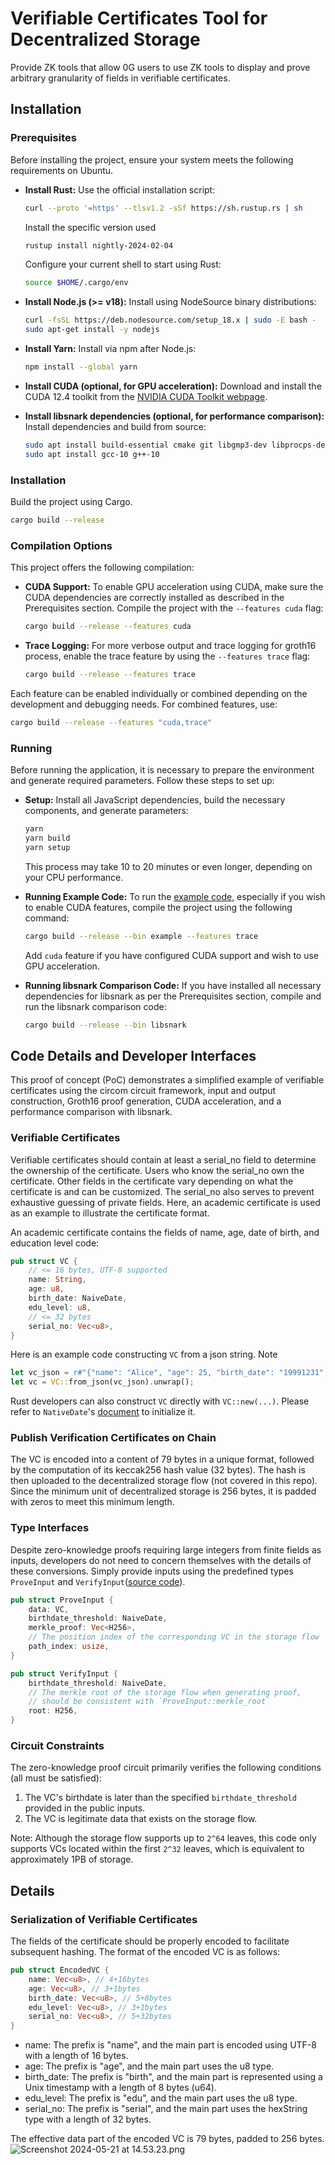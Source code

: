 # Verifiable Certificates Tool for Decentralized Storage

Provide ZK tools that allow 0G users to use ZK tools to display and prove arbitrary granularity of fields in verifiable certificates.

## Installation

### Prerequisites

Before installing the project, ensure your system meets the following requirements on Ubuntu.

- **Install Rust:**
  Use the official installation script:
  ```bash
  curl --proto '=https' --tlsv1.2 -sSf https://sh.rustup.rs | sh
  ```
  Install the specific version used
  ```bash
  rustup install nightly-2024-02-04
  ```
  Configure your current shell to start using Rust:
  ```bash
  source $HOME/.cargo/env
  ```

- **Install Node.js (>= v18):**
  Install using NodeSource binary distributions:
  ```bash
  curl -fsSL https://deb.nodesource.com/setup_18.x | sudo -E bash -
  sudo apt-get install -y nodejs
  ```

- **Install Yarn:**
  Install via npm after Node.js:
  ```bash
  npm install --global yarn
  ```

- **Install CUDA (optional, for GPU acceleration):**
  Download and install the CUDA 12.4 toolkit from the [NVIDIA CUDA Toolkit webpage](https://developer.nvidia.com/cuda-12-4-1-download-archive).

- **Install libsnark dependencies (optional, for performance comparison):**
  Install dependencies and build from source:
  ```bash
  sudo apt install build-essential cmake git libgmp3-dev libprocps-dev python3-markdown libboost-program-options-dev libssl-dev python3 pkg-config
  sudo apt install gcc-10 g++-10
  ```

### Installation

Build the project using Cargo.

```bash
cargo build --release
```

### Compilation Options

This project offers the following compilation:

- **CUDA Support:**
  To enable GPU acceleration using CUDA, make sure the CUDA dependencies are correctly installed as described in the Prerequisites section. Compile the project with the `--features cuda` flag:
  ```bash
  cargo build --release --features cuda
  ```

- **Trace Logging:**
  For more verbose output and trace logging for groth16 process, enable the trace feature by using the `--features trace` flag:
  ```bash
  cargo build --release --features trace
  ```

Each feature can be enabled individually or combined depending on the development and debugging needs. For combined features, use:
```bash
cargo build --release --features "cuda,trace"
```

### Running

Before running the application, it is necessary to prepare the environment and generate required parameters. Follow these steps to set up:

- **Setup:**
   Install all JavaScript dependencies, build the necessary components, and generate parameters:
   ```bash
   yarn
   yarn build
   yarn setup
   ```
   This process may take 10 to 20 minutes or even longer, depending on your CPU performance.

- **Running Example Code:**
  To run the [example code](./src/bin/example.rs), especially if you wish to enable CUDA features, compile the project using the following command:
  ```bash
  cargo build --release --bin example --features trace
  ```
  Add `cuda` feature if you have configured CUDA support and wish to use GPU acceleration.

- **Running libsnark Comparison Code:**
  If you have installed all necessary dependencies for libsnark as per the Prerequisites section, compile and run the libsnark comparison code:
  ```bash
  cargo build --release --bin libsnark
  ```

## Code Details and Developer Interfaces

This proof of concept (PoC) demonstrates a simplified example of verifiable certificates using the circom circuit framework, input and output construction, Groth16 proof generation, CUDA acceleration, and a performance comparison with libsnark.

### Verifiable Certificates

Verifiable certificates should contain at least a serial_no field to determine the ownership of the certificate. Users who know the serial_no own the certificate. Other fields in the certificate vary depending on what the certificate is and can be customized. The serial_no also serves to prevent exhaustive guessing of private fields. Here, an academic certificate is used as an example to illustrate the certificate format. 

An academic certificate contains the fields of name, age, date of birth, and education level code:
```rust
pub struct VC {
    // <= 16 bytes, UTF-8 supported
    name: String, 
    age: u8,
    birth_date: NaiveDate,
    edu_level: u8,
    // <= 32 bytes
    serial_no: Vec<u8>,
}
```

Here is an example code constructing `VC` from a json string. Note
```rust
let vc_json = r#"{"name": "Alice", "age": 25, "birth_date": "19991231", "edu_level": 4, "serial_no": "3921b15ceb8f4be8891d1de1e64af044"}"#;
let vc = VC::from_json(vc_json).unwrap();
```

Rust developers can also construct `VC` directly with `VC::new(...)`. Please refer to `NativeDate`'s [document](https://docs.rs/chrono/latest/chrono/) to initialize it.

### Publish Verification Certificates on Chain

The VC is encoded into a content of 79 bytes in a unique format, followed by the computation of its keccak256 hash value (32 bytes). The hash is then uploaded to the decentralized storage flow (not covered in this repo). Since the minimum unit of decentralized storage is 256 bytes, it is padded with zeros to meet this minimum length.

### Type Interfaces

Despite zero-knowledge proofs requiring large integers from finite fields as inputs, developers do not need to concern themselves with the details of these conversions. Simply provide inputs using the predefined types `ProveInput` and `VerifyInput`([source code](./src/types/input.rs)). 

``` rust
pub struct ProveInput {
    data: VC,
    birthdate_threshold: NaiveDate,
    merkle_proof: Vec<H256>,
    // The position index of the corresponding VC in the storage flow
    path_index: usize,
}
```

``` rust
pub struct VerifyInput {
    birthdate_threshold: NaiveDate,
    // The merkle root of the storage flow when generating proof, 
    // should be consistent with `ProveInput::merkle_root`
    root: H256,
}
```

### Circuit Constraints

The zero-knowledge proof circuit primarily verifies the following conditions (all must be satisfied):
1. The VC's birthdate is later than the specified `birthdate_threshold` provided in the public inputs.
2. The VC is legitimate data that exists on the storage flow.

Note: Although the storage flow supports up to `2^64` leaves, this code only supports VCs located within the first `2^32` leaves, which is equivalent to approximately 1PB of storage.

## Details

### Serialization of Verifiable Certificates

The fields of the certificate should be properly encoded to facilitate subsequent hashing. The format of the encoded VC is as follows:
```rust
pub struct EncodedVC {
    name: Vec<u8>, // 4+16bytes
    age: Vec<u8>, // 3+1bytes
    birth_date: Vec<u8>, // 5+8bytes
    edu_level: Vec<u8>, // 3+1bytes
    serial_no: Vec<u8>, // 5+32bytes
}
```

- name: The prefix is "name", and the main part is encoded using UTF-8 with a length of 16 bytes.
- age: The prefix is "age", and the main part uses the u8 type.
- birth_date: The prefix is "birth", and the main part is represented using a Unix timestamp with a length of 8 bytes (u64).
- edu_level: The prefix is "edu", and the main part uses the u8 type.
- serial_no: The prefix is "serial", and the main part uses the hexString type with a length of 32 bytes.

The effective data part of the encoded VC is 79 bytes, padded to 256 bytes.
![Screenshot 2024-05-21 at 14.53.23.png](https://cdn.nlark.com/yuque/0/2024/png/2564997/1716274410323-b8a8e4fd-f9c2-4e48-9336-e34f43ee3468.png#averageHue=%23ededed&clientId=u4e87bca3-f673-4&from=drop&id=ub57c7a25&originHeight=286&originWidth=2344&originalType=binary&ratio=2&rotation=0&showTitle=false&size=133204&status=done&style=none&taskId=ude550725-cda6-40f7-b45d-11e6a6e2a3d&title=)
